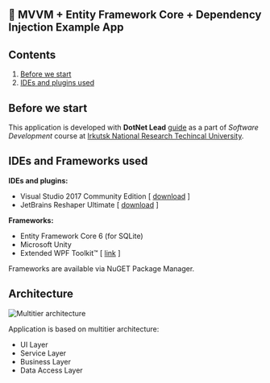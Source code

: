 ## 📲 MVVM + Entity Framework Core + Dependency Injection Example App

## Contents

1. [Before we start](#before-we-start)
2. [IDEs and plugins used](#ides-and-frameworks-used)

## Before we start

This application is developed with **DotNet Lead** [guide](http://www.dotnetlead.com/wpf-master-detail/application-and-source-code) as a part of *Software Development* course at [Irkutsk National Research Techincal University](http://www.istu.edu/eng/).

## IDEs and Frameworks used

**IDEs and plugins:**
- Visual Studio 2017 Community Edition [ [download](https://visualstudio.microsoft.com/vs/community/) ]
- JetBrains Reshaper Ultimate [ [download](https://www.jetbrains.com/resharper/) ]

**Frameworks:**
- Entity Framework Core 6 (for SQLite)
- Microsoft Unity
- Extended WPF Toolkit™ [ [link](https://github.com/xceedsoftware/wpftoolkit) ]

Frameworks are available via NuGET Package Manager.

## Architecture

![Multitier architecture](https://i.imgur.com/SPP1IwL.png)

Application is based on multitier architecture:
- UI Layer
- Service Layer
- Business Layer
- Data Access Layer
